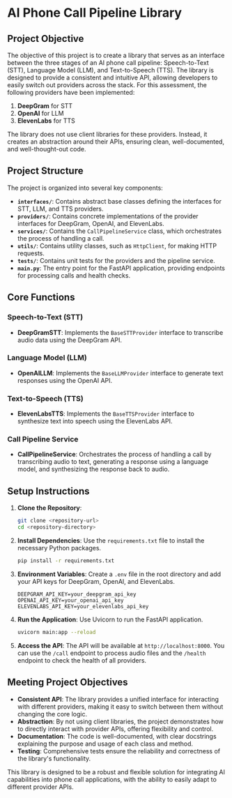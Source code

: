 # AI Phone Call Pipeline Library

## Project Objective

The objective of this project is to create a library that serves as an interface between the three stages of an AI phone call pipeline: Speech-to-Text (STT), Language Model (LLM), and Text-to-Speech (TTS). The library is designed to provide a consistent and intuitive API, allowing developers to easily switch out providers across the stack. For this assessment, the following providers have been implemented:

1. **DeepGram** for STT
2. **OpenAI** for LLM
3. **ElevenLabs** for TTS

The library does not use client libraries for these providers. Instead, it creates an abstraction around their APIs, ensuring clean, well-documented, and well-thought-out code.

## Project Structure

The project is organized into several key components:

- **`interfaces/`**: Contains abstract base classes defining the interfaces for STT, LLM, and TTS providers.
- **`providers/`**: Contains concrete implementations of the provider interfaces for DeepGram, OpenAI, and ElevenLabs.
- **`services/`**: Contains the `CallPipelineService` class, which orchestrates the process of handling a call.
- **`utils/`**: Contains utility classes, such as `HttpClient`, for making HTTP requests.
- **`tests/`**: Contains unit tests for the providers and the pipeline service.
- **`main.py`**: The entry point for the FastAPI application, providing endpoints for processing calls and health checks.

## Core Functions

### Speech-to-Text (STT)

- **DeepGramSTT**: Implements the `BaseSTTProvider` interface to transcribe audio data using the DeepGram API.

### Language Model (LLM)

- **OpenAILLM**: Implements the `BaseLLMProvider` interface to generate text responses using the OpenAI API.

### Text-to-Speech (TTS)

- **ElevenLabsTTS**: Implements the `BaseTTSProvider` interface to synthesize text into speech using the ElevenLabs API.

### Call Pipeline Service

- **CallPipelineService**: Orchestrates the process of handling a call by transcribing audio to text, generating a response using a language model, and synthesizing the response back to audio.

## Setup Instructions

1. **Clone the Repository**:

   ```bash
   git clone <repository-url>
   cd <repository-directory>
   ```

2. **Install Dependencies**:
   Use the `requirements.txt` file to install the necessary Python packages.

   ```bash
   pip install -r requirements.txt
   ```

3. **Environment Variables**:
   Create a `.env` file in the root directory and add your API keys for DeepGram, OpenAI, and ElevenLabs.

   ```plaintext
   DEEPGRAM_API_KEY=your_deepgram_api_key
   OPENAI_API_KEY=your_openai_api_key
   ELEVENLABS_API_KEY=your_elevenlabs_api_key
   ```

4. **Run the Application**:
   Use Uvicorn to run the FastAPI application.

   ```bash
   uvicorn main:app --reload
   ```

5. **Access the API**:
   The API will be available at `http://localhost:8000`. You can use the `/call` endpoint to process audio files and the `/health` endpoint to check the health of all providers.

## Meeting Project Objectives

- **Consistent API**: The library provides a unified interface for interacting with different providers, making it easy to switch between them without changing the core logic.
- **Abstraction**: By not using client libraries, the project demonstrates how to directly interact with provider APIs, offering flexibility and control.
- **Documentation**: The code is well-documented, with clear docstrings explaining the purpose and usage of each class and method.
- **Testing**: Comprehensive tests ensure the reliability and correctness of the library's functionality.

This library is designed to be a robust and flexible solution for integrating AI capabilities into phone call applications, with the ability to easily adapt to different provider APIs.
